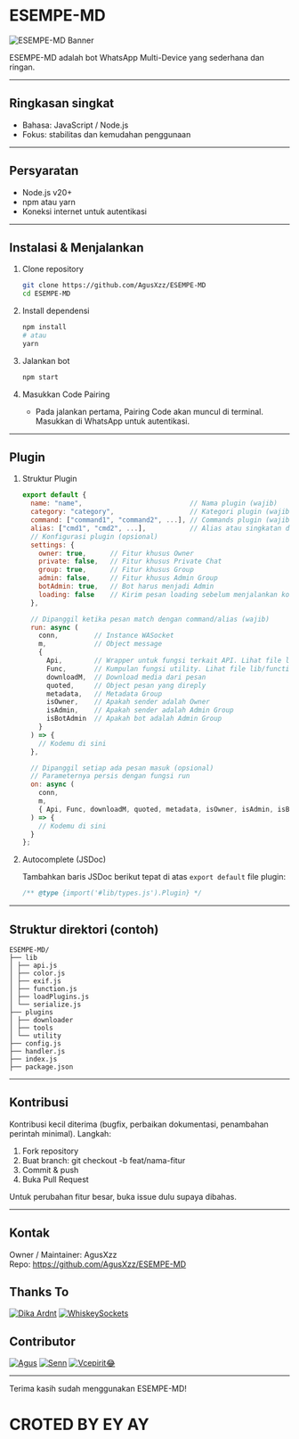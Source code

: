 # ESEMPE-MD

![ESEMPE-MD Banner](https://encrypted-tbn0.gstatic.com/images?q=tbn:ANd9GcRaK3_60MiEWpItg8BbrvcF4Be_vgIDd8Ggj13AYkPqGdUosLSmCMCtGSY&s=10)

ESEMPE-MD adalah bot WhatsApp Multi-Device yang sederhana dan ringan.

---

## Ringkasan singkat
- Bahasa: JavaScript / Node.js
- Fokus: stabilitas dan kemudahan penggunaan

---

## Persyaratan
- Node.js v20+
- npm atau yarn
- Koneksi internet untuk autentikasi

---

## Instalasi & Menjalankan
1. Clone repository
   ```bash
   git clone https://github.com/AgusXzz/ESEMPE-MD
   cd ESEMPE-MD
   ```

2. Install dependensi
   ```bash
   npm install
   # atau
   yarn
   ```

3. Jalankan bot
   ```bash
   npm start
   ```

4. Masukkan Code Pairing
   - Pada jalankan pertama, Pairing Code akan muncul di terminal. Masukkan di WhatsApp untuk autentikasi.

---

## Plugin

1. Struktur Plugin
   ```javascript
   export default {
     name: "name",                           // Nama plugin (wajib)
     category: "category",                   // Kategori plugin (wajib)
     command: ["command1", "command2", ...], // Commands plugin (wajib)
     alias: ["cmd1", "cmd2", ...],           // Alias atau singkatan dari commands (opsional)
     // Konfigurasi plugin (opsional)
     settings: {
       owner: true,      // Fitur khusus Owner
       private: false,   // Fitur khusus Private Chat
       group: true,      // Fitur khusus Group
       admin: false,     // Fitur khusus Admin Group
       botAdmin: true,   // Bot harus menjadi Admin
       loading: false    // Kirim pesan loading sebelum menjalankan kode
     },

     // Dipanggil ketika pesan match dengan command/alias (wajib)
     run: async (
       conn,         // Instance WASocket
       m,            // Object message
       {
         Api,        // Wrapper untuk fungsi terkait API. Lihat file lib/api.js
         Func,       // Kumpulan fungsi utility. Lihat file lib/function.js
         downloadM,  // Download media dari pesan
         quoted,     // Object pesan yang direply
         metadata,   // Metadata Group
         isOwner,    // Apakah sender adalah Owner
         isAdmin,    // Apakah sender adalah Admin Group
         isBotAdmin  // Apakah bot adalah Admin Group
       }
     ) => {
       // Kodemu di sini
     },

     // Dipanggil setiap ada pesan masuk (opsional)
     // Parameternya persis dengan fungsi run
     on: async (
       conn,
       m,
       { Api, Func, downloadM, quoted, metadata, isOwner, isAdmin, isBotAdmin }
     ) => {
       // Kodemu di sini
     }
   };
   ```

2. Autocomplete (JSDoc)

   Tambahkan baris JSDoc berikut tepat di atas `export default` file plugin:
   ```javascript
   /** @type {import('#lib/types.js').Plugin} */
   ```

---

## Struktur direktori (contoh)
```
ESEMPE-MD/
├── lib
│ ├── api.js
│ ├── color.js
│ ├── exif.js
│ ├── function.js
│ ├── loadPlugins.js
│ └── serialize.js
├── plugins
│ ├── downloader
│ ├── tools
│ └── utility
├── config.js
├── handler.js
├── index.js
├── package.json
```

---

## Kontribusi
Kontribusi kecil diterima (bugfix, perbaikan dokumentasi, penambahan perintah minimal). Langkah:
1. Fork repository
2. Buat branch: git checkout -b feat/nama-fitur
3. Commit & push
4. Buka Pull Request

Untuk perubahan fitur besar, buka issue dulu supaya dibahas.

---

## Kontak
Owner / Maintainer: AgusXzz  
Repo: https://github.com/AgusXzz/ESEMPE-MD

## Thanks To
[![Dika Ardnt](https://github.com/DikaArdnt.png?size=100)](https://github.com/DikaArdnt)
[![WhiskeySockets](https://github.com/WhiskeySockets.png?size=100)](https://github.com/WhiskeySockets/Baileys)

## Contributor
[![Agus](https://github.com/AgusXzz.png?size=100)](https://github.com/AgusXzz)
[![Senn](https://github.com/purrbits.png?size=100)](https://github.com/purrbits)
[![Vcepirit😂](https://github.com/vryptt.png?size=100)](https://github.com/vryptt)

---
Terima kasih sudah menggunakan ESEMPE-MD!
# CROTED BY EY AY
